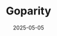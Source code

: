 ---  
layout: startup_page  
title: "Goparity"  
id: "goparity.com"  
permalink: "/goparitygoparity.com05052025/"  
website: "https://www.goparity.com/"  
funding_round: "Growth Round"  
funding_amount: "€2.9M"  
investors: "3XP Global, Mustard Seed Maze, Schneider Electric, Energy Access, Regenerative.eco, InvestEco Capital Corp"  
about: "Goparity is a Portuguese crowdfunding platform that finances sustainable projects globally. It connects investors with projects focused on positive environmental and social impact, facilitating access to capital for ventures that contribute to job creation and emissions reduction. Since 2017, Goparity has facilitated over €45 million in lending."  
markets: "Fintech, Crowdfunding, Sustainable Finance, Energy investments, renewable energy, energy efficiency, Financial Services"  
hq: "Lisbon, Portugal"  
founded_year: "2017"  
linkedin: "https://www.linkedin.com/company/goparity/"  
twitter: ""  
instagram: ""  
facebook: ""  
crunchbase: "https://www.crunchbase.com/organization/goparity?utm_source=linkedin&utm_medium=referral&utm_campaign=linkedin_companies&utm_content=profile_cta_anon&trk=funding_crunchbase"  
pitchbook: ""  

date_display: "05-May-2025"  
date: "2025-05-05"

# SEO Optimization  
meta_title: "Goparity - Growth Round Funding (€2.9M)"  
meta_description: "Goparity, Goparity is a Portuguese crowdfunding platform that finances sustainable projects globally. It connects investors with projects focused on positive en..."  
meta_keywords: "Goparity, Fintech, Crowdfunding, Sustainable Finance, Energy investments, renewable energy, energy efficiency, Financial Services, Growth Round funding"  
canonical_url: "https://startup.projectstartups.com/goparitygoparity.com05052025/"  
---